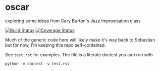 oscar
=====

exploring some ideas from Gary Burton's Jazz Improvisation class

[![Build Status](http://img.shields.io/travis/jtauber/oscar.svg)](https://travis-ci.org/jtauber/oscar)
[![Coverage Status](http://img.shields.io/coveralls/jtauber/oscar.svg)](https://coveralls.io/r/jtauber/oscar?branch=master)

Much of the generic code here will likely make it's way back to Sebastian but
for now, I'm keeping this repo self-contained.

See `test.rst` for examples. The file is a literate doctest you can run with

    python -m doctest -v test.rst
